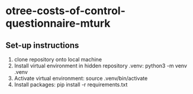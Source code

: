 # otree-costs-of-control-questionnaire-mturk

## Set-up instructions
1. clone repository onto local machine
2. Install virtual environment in hidden repository .venv: python3 -m venv .venv 
3. Activate virtual environment: source .venv/bin/activate
4. Install packages: pip install -r requirements.txt

